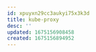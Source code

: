 ```yaml
---
id: xpuyxn29cc3aukyi75x3k3d
title: kube-proxy
desc: ''
updated: 1675156908458
created: 1675156894952
---
```

